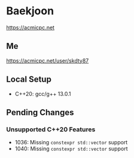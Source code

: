 # Baekjoon
https://acmicpc.net

## Me
<https://acmicpc.net/user/skdty87>

## Local Setup

* C++20: gcc/g++ 13.0.1

## Pending Changes

### Unsupported C++20 Features

* 1036: Missing `constexpr std::vector` support
* 1040: Missing `constexpr std::vector` support
